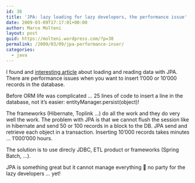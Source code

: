 ```yaml
---
id: 38
title: 'JPA: lazy loading for lazy developers, the performance issue'
date: 2009-03-09T17:17:01+00:00
author: Marco Molteni
layout: post
guid: https://molteni.wordpress.com/?p=38
permalink: /2009/03/09/jpa-performance-inser/
categories:
  - java
---
```

I found and [interesting article](http://terrazadearavaca.blogspot.com/2008/12/jpa-implementations-comparison.html) about loading and reading data with JPA. There are performance issues when you want to insert 1&#8217;000 or 10&#8217;000 records in the database.
  
Before ORM life was complicated &#8230; 25 lines of code to insert a line in the database, not it&#8217;s easier: entityManager.persist(object)!
  
The frameworks (Hibernate, Toplink &#8230;) do all the work and they do very well the work. The problem with JPA is that we cannot flush the session like in hibernate and send 50 or 100 records in a block to the DB. JPA send and retrieve each object in a transaction. Inserting 10&#8217;000 records takes minutes &#8230; 1&#8217;000&#8217;000 hours.
  
The solution is to use direcly JDBC, ETL product or frameworks (Spring Batch, &#8230;).
  
JPA is something great but it cannot manage everything 🙁 no party for the lazy developers &#8230; yet!